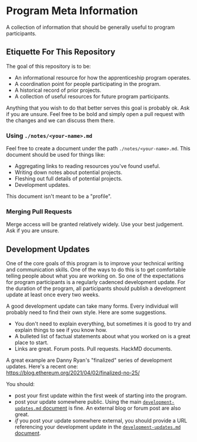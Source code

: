 # Program Meta Information

A collection of information that should be generally useful to program participants.


## Etiquette For This Repository

The goal of this repository is to be:

- An informational resource for how the apprenticeship program operates.
- A coordination point for people participating in the program.
- A historical record of prior projects.
- A collection of useful resources for future program participants.

Anything that you wish to do that better serves this goal is probably ok. Ask if you are unsure. Feel free to be bold and simply open a pull request with the changes and we can discuss them there.


### Using `./notes/<your-name>.md`

Feel free to create a document under the path `./notes/<your-name>.md`. This document should be used for things like:

- Aggregating links to reading resources you've found useful.
- Writing down notes about potential projects.
- Fleshing out full details of potential projects.
- Development updates.

This document isn't meant to be a "profile".


### Merging Pull Requests

Merge access will be granted relatively widely. Use your best judgement. Ask if you are unsure.


## Development Updates

One of the core goals of this program is to improve your technical writing and communication skills. One of the ways to do this is to get comfortable telling people about what you are working on. So one of the expectations for program participants is a regularly cadenced development update. For the duration of the program, all participants should publish a development update at least once every two weeks.

A good development update can take many forms. Every individual will probably need to find their own style. Here are some suggestions.

- You don't need to explain everything, but sometimes it is good to try and explain things to see if you know how.
- A bulleted list of factual statements about what you worked on is a great place to start.
- Links are great. Forum posts. Pull requests. HackMD documents.

A great example are Danny Ryan's "finalized" series of development updates. Here's a recent one: https://blog.ethereum.org/2021/04/02/finalized-no-25/

You should: 

- post your first update within the first week of starting into the program.
- post your update somewhere public. Using the main [`development-updates.md` document](./development-updates.md) is fine.  An external blog or forum post are also great.
- *if* you post your update somewhere external, you should provide a URL referencing your development update in the [`development-updates.md` document](./development-updates.md).
